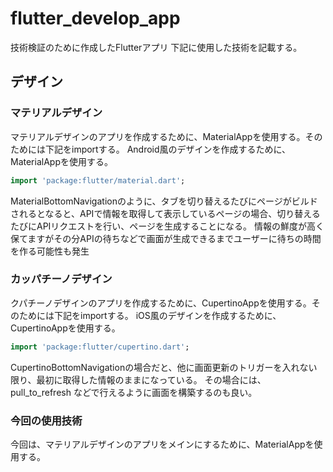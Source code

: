 # flutter_develop_app
技術検証のために作成したFlutterアプリ
下記に使用した技術を記載する。

## デザイン
### マテリアルデザイン
マテリアルデザインのアプリを作成するために、MaterialAppを使用する。そのためには下記をimportする。
Android風のデザインを作成するために、MaterialAppを使用する。
```dart
import 'package:flutter/material.dart';
```
MaterialBottomNavigationのように、タブを切り替えるたびにページがビルドされるとなると、APIで情報を取得して表示しているページの場合、切り替えるたびにAPIリクエストを行い、ページを生成することになる。
情報の鮮度が高く保てますがその分APIの待ちなどで画面が生成できるまでユーザーに待ちの時間を作る可能性も発生

### カッパチーノデザイン
クパチーノデザインのアプリを作成するために、CupertinoAppを使用する。そのためには下記をimportする。
iOS風のデザインを作成するために、CupertinoAppを使用する。
```dart
import 'package:flutter/cupertino.dart';
```
CupertinoBottomNavigationの場合だと、他に画面更新のトリガーを入れない限り、最初に取得した情報のままになっている。
その場合には、pull_to_refresh などで行えるように画面を構築するのも良い。

### 今回の使用技術
今回は、マテリアルデザインのアプリをメインにするために、MaterialAppを使用する。